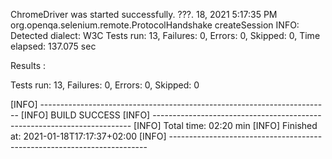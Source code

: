 ChromeDriver was started successfully.
???. 18, 2021 5:17:35 PM org.openqa.selenium.remote.ProtocolHandshake createSession
INFO: Detected dialect: W3C
Tests run: 13, Failures: 0, Errors: 0, Skipped: 0, Time elapsed: 137.075 sec

Results :

Tests run: 13, Failures: 0, Errors: 0, Skipped: 0

[INFO] ------------------------------------------------------------------------
[INFO] BUILD SUCCESS
[INFO] ------------------------------------------------------------------------
[INFO] Total time:  02:20 min
[INFO] Finished at: 2021-01-18T17:17:37+02:00
[INFO] ------------------------------------------------------------------------
